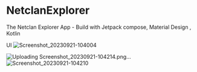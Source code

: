 # NetclanExplorer
The Netclan Explorer App - Build with Jetpack compose, Material Design , Kotlin


UI 
![Screenshot_20230921-104004](https://github.com/shilpashetty3003/NetclanExplorer/assets/74455952/1c9624c7-2ba6-49f0-84cc-c9a55c87b5d9)


![Uploading Screenshot_20230921-104214.png…]()
![Screenshot_20230921-104210](https://github.com/shilpashetty3003/NetclanExplorer/assets/74455952/06c82eb9-13c5-4771-bff7-4d15407edc57)
